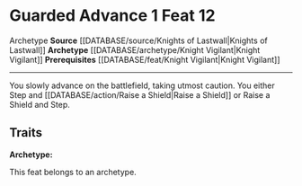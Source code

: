 ﻿---
actions: '[one-action]'
cost: null
element: null
feat: Guarded Advance
frequency: null
heighten_level: null
id: '3583'
level: '12'
name: Guarded Advance
prerequisite: '[[DATABASE/feat/Knight Vigilant|Knight Vigilant]]'
rarity: Common
requirement: null
rus_type_level: null
school: null
source: '[[DATABASE/source/Knights of Lastwall|Knights of Lastwall]]'
subcategory: null
trait:
- '[[DATABASE/trait/Archetype|Archetype]]'
trigger: null
type: Feat

---
# Guarded Advance <span class="action-icon">1</span> <span class="item-type">Feat 12</span>

<span class="item-trait">Archetype</span>
**Source** [[DATABASE/source/Knights of Lastwall|Knights of Lastwall]]
**Archetype** [[DATABASE/archetype/Knight Vigilant|Knight Vigilant]]
**Prerequisites** [[DATABASE/feat/Knight Vigilant|Knight Vigilant]]

---
You slowly advance on the battlefield, taking utmost caution. You either Step and [[DATABASE/action/Raise a Shield|Raise a Shield]] or Raise a Shield and Step.

## Traits

**Archetype:**

This feat belongs to an archetype.